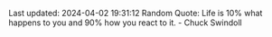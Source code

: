 Last updated: 2024-04-02 19:31:12
Random Quote: Life is 10% what happens to you and 90% how you react to it. - Chuck Swindoll